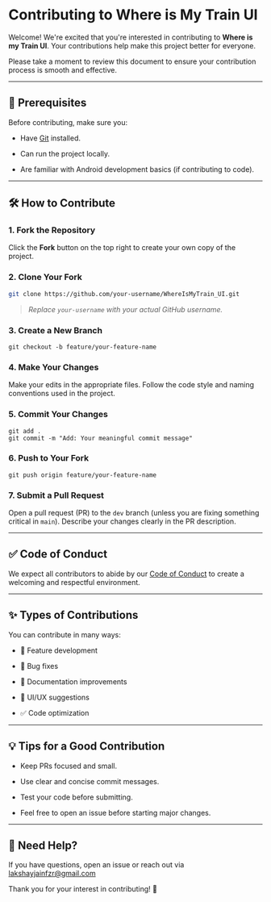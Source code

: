# Contributing to Where is My Train UI

Welcome! We're excited that you're interested in contributing to **Where is my Train UI**. Your contributions help make this project better for everyone.

Please take a moment to review this document to ensure your contribution process is smooth and effective.

---
🧰 Prerequisites
----------------

Before contributing, make sure you:

-   Have [Git](https://git-scm.com/) installed.

-   Can run the project locally.

-   Are familiar with Android development basics (if contributing to code).

---

## 🛠️ How to Contribute

### 1. Fork the Repository
Click the **Fork** button on the top right to create your own copy of the project.

### 2. Clone Your Fork
```bash
git clone https://github.com/your-username/WhereIsMyTrain_UI.git
```
> *Replace `your-username` with your actual GitHub username.*

### 3. Create a New Branch

```
git checkout -b feature/your-feature-name
```

### 4. Make Your Changes

Make your edits in the appropriate files. Follow the code style and naming conventions used in the project.

### 5. Commit Your Changes

```
git add .
git commit -m "Add: Your meaningful commit message"
```

### 6. Push to Your Fork

```
git push origin feature/your-feature-name
```

### 7. Submit a Pull Request

Open a pull request (PR) to the `dev` branch (unless you are fixing something critical in `main`). Describe your changes clearly in the PR description.

* * * * *

✅ Code of Conduct
-----------------

We expect all contributors to abide by our [Code of Conduct](https://github.com/coderlakshayjain/WhereIsMyTrain_UI/blob/master/CODE-OF-CONDUCT.md) to create a welcoming and respectful environment.

* * * * *

✨ Types of Contributions
------------------------

You can contribute in many ways:

-   🚀 Feature development

-   🐛 Bug fixes

-   📝 Documentation improvements

-   🎨 UI/UX suggestions

-   ✅ Code optimization

* * * * *

💡 Tips for a Good Contribution
-------------------------------

-   Keep PRs focused and small.

-   Use clear and concise commit messages.

-   Test your code before submitting.

-   Feel free to open an issue before starting major changes.

* * * * *

🙌 Need Help?
-------------

If you have questions, open an issue or reach out via lakshayjainfzr@gmail.com

Thank you for your interest in contributing! 💖